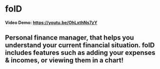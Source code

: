 # folD  
#### Video Demo: https://youtu.be/OhLxthNs7zY

## Personal finance manager, that helps you understand your current financial situation. folD includes features such as adding your expenses & incomes, or viewing them in a chart!
